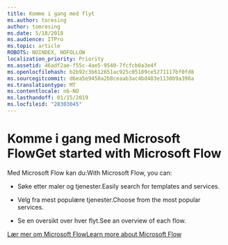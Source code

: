 ```yaml
---
title: Komme i gang med flyt
ms.author: toresing
author: tomresing
ms.date: 5/18/2018
ms.audience: ITPro
ms.topic: article
ROBOTS: NOINDEX, NOFOLLOW
localization_priority: Priority
ms.assetid: 46adf2ae-f55c-4ae5-9540-7fcfcb0a3e4f
ms.openlocfilehash: b2b92c3b612651ac925c05189ce5271117bf0fd8
ms.sourcegitcommit: d6ea5e9458a2b8ceaab3ac4bd483e1130b9a398a
ms.translationtype: MT
ms.contentlocale: nb-NO
ms.lasthandoff: 01/15/2019
ms.locfileid: "28303045"
---
```

# <a name="get-started-with-microsoft-flow"></a><span data-ttu-id="778c5-102">Komme i gang med Microsoft Flow</span><span class="sxs-lookup"><span data-stu-id="778c5-102">Get started with Microsoft Flow</span></span>

<span data-ttu-id="778c5-103">Med Microsoft Flow kan du:</span><span class="sxs-lookup"><span data-stu-id="778c5-103">With Microsoft Flow, you can:</span></span>
  
- <span data-ttu-id="778c5-104">Søke etter maler og tjenester.</span><span class="sxs-lookup"><span data-stu-id="778c5-104">Easily search for templates and services.</span></span>
    
- <span data-ttu-id="778c5-105">Velg fra mest populære tjenester.</span><span class="sxs-lookup"><span data-stu-id="778c5-105">Choose from the most popular services.</span></span>
    
- <span data-ttu-id="778c5-106">Se en oversikt over hver flyt.</span><span class="sxs-lookup"><span data-stu-id="778c5-106">See an overview of each flow.</span></span>
    
[<span data-ttu-id="778c5-107">Lær mer om Microsoft Flow</span><span class="sxs-lookup"><span data-stu-id="778c5-107">Learn more about Microsoft Flow</span></span>](https://go.microsoft.com/fwlink/?linkid=874446)
  

